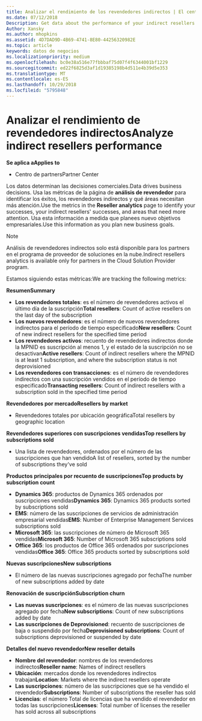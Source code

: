 ```yaml
---
title: Analizar el rendimiento de los revendedores indirectos | El centro de partners
ms.date: 07/12/2018
Description: Get data about the performance of your indirect resellers.
Author: Xansky
ms.author: mhopkins
ms.assetid: 4D7DAD9D-4B69-4741-8E80-44256320982E
ms.topic: article
keywords: datos de negocios
ms.localizationpriority: medium
ms.openlocfilehash: bc0e38a516e77fbbbaf75d07f4f6344001bf1229
ms.sourcegitcommit: ed22f6825d3af1d19385198b4d511e4b39d5e353
ms.translationtype: MT
ms.contentlocale: es-ES
ms.lasthandoff: 10/29/2018
ms.locfileid: "5795848"
---
```

# <a name="analyze-indirect-resellers-performance"></a><span data-ttu-id="75890-103">Analizar el rendimiento de revendedores indirectos</span><span class="sxs-lookup"><span data-stu-id="75890-103">Analyze indirect resellers performance</span></span> 

**<span data-ttu-id="75890-104">Se aplica a</span><span class="sxs-lookup"><span data-stu-id="75890-104">Applies to</span></span>**
- <span data-ttu-id="75890-105">Centro de partners</span><span class="sxs-lookup"><span data-stu-id="75890-105">Partner Center</span></span>

<span data-ttu-id="75890-106">Los datos determinan las decisiones comerciales.</span><span class="sxs-lookup"><span data-stu-id="75890-106">Data drives business decisions.</span></span> <span data-ttu-id="75890-107">Usa las métricas de la página de **análisis de revendedor** para identificar los éxitos, los revendedores indirectos y qué áreas necesitan más atención.</span><span class="sxs-lookup"><span data-stu-id="75890-107">Use the metrics in the **Reseller analytics** page to identify your successes, your indirect resellers' successes, and areas that need more attention.</span></span> <span data-ttu-id="75890-108">Usa esta información a medida que planees nuevo objetivos empresariales.</span><span class="sxs-lookup"><span data-stu-id="75890-108">Use this information as you plan new business goals.</span></span>

> [!NOTE]
> <span data-ttu-id="75890-109">Análisis de revendedores indirectos solo está disponible para los partners en el programa de proveedor de soluciones en la nube.</span><span class="sxs-lookup"><span data-stu-id="75890-109">Indirect resellers analytics is available only for partners in the Cloud Solution Provider program.</span></span>

<span data-ttu-id="75890-110">Estamos siguiendo estas métricas:</span><span class="sxs-lookup"><span data-stu-id="75890-110">We are tracking the following metrics:</span></span>

**<span data-ttu-id="75890-111">Resumen</span><span class="sxs-lookup"><span data-stu-id="75890-111">Summary</span></span>**  
 - <span data-ttu-id="75890-112">**Los revendedores totales**: es el número de revendedores activos el último día de la suscripción</span><span class="sxs-lookup"><span data-stu-id="75890-112">**Total resellers**: Count of active resellers on the last day of the subscription</span></span>  
 - <span data-ttu-id="75890-113">**Los nuevos revendedores**: es el número de nuevos revendedores indirectos para el período de tiempo especificado</span><span class="sxs-lookup"><span data-stu-id="75890-113">**New resellers**: Count of new indirect resellers for the specified time period</span></span>  
 - <span data-ttu-id="75890-114">**Los revendedores activos**: recuento de revendedores indirectos donde la MPNID es suscripción al menos 1, y el estado de la suscripción no se desactivan</span><span class="sxs-lookup"><span data-stu-id="75890-114">**Active resellers**: Count of indirect resellers where the MPNID is at least 1 subscription, and where the subscription status is not deprovisioned</span></span>  
 - <span data-ttu-id="75890-115">**Los revendedores con transacciones**: es el número de revendedores indirectos con una suscripción vendidos en el período de tiempo especificado</span><span class="sxs-lookup"><span data-stu-id="75890-115">**Transacting resellers**: Count of indirect resellers with a subscription sold in the specified time period</span></span>  

**<span data-ttu-id="75890-116">Revendedores por mercado</span><span class="sxs-lookup"><span data-stu-id="75890-116">Resellers by market</span></span>**  
 - <span data-ttu-id="75890-117">Revendedores totales por ubicación geográfica</span><span class="sxs-lookup"><span data-stu-id="75890-117">Total resellers by geographic location</span></span>  

**<span data-ttu-id="75890-118">Revendedores superiores con suscripciones vendidas</span><span class="sxs-lookup"><span data-stu-id="75890-118">Top resellers by subscriptions sold</span></span>**
 - <span data-ttu-id="75890-119">Una lista de revendedores, ordenados por el número de las suscripciones que han vendido</span><span class="sxs-lookup"><span data-stu-id="75890-119">A list of resellers, sorted by the number of subscriptions they've sold</span></span>  

**<span data-ttu-id="75890-120">Productos principales por recuento de suscripciones</span><span class="sxs-lookup"><span data-stu-id="75890-120">Top products by subscription count</span></span>**  
 - <span data-ttu-id="75890-121">**Dynamics 365**: productos de Dynamics 365 ordenados por suscripciones vendidas</span><span class="sxs-lookup"><span data-stu-id="75890-121">**Dynamics 365**: Dynamics 365 products sorted by subscriptions sold</span></span>  
 - <span data-ttu-id="75890-122">**EMS**: número de las suscripciones de servicios de administración empresarial vendidas</span><span class="sxs-lookup"><span data-stu-id="75890-122">**EMS**: Number of Enterprise Management Services subscriptions sold</span></span>  
 - <span data-ttu-id="75890-123">**Microsoft 365**: las suscripciones de número de Microsoft 365 vendidas</span><span class="sxs-lookup"><span data-stu-id="75890-123">**Microsoft 365**: Number of Microsoft 365 subscriptions sold</span></span>  
 - <span data-ttu-id="75890-124">**Office 365**: los productos de Office 365 ordenados por suscripciones vendidas</span><span class="sxs-lookup"><span data-stu-id="75890-124">**Office 365**: Office 365 products sorted by subscriptions sold</span></span>  

**<span data-ttu-id="75890-125">Nuevas suscripciones</span><span class="sxs-lookup"><span data-stu-id="75890-125">New subscriptions</span></span>**  
 - <span data-ttu-id="75890-126">El número de las nuevas suscripciones agregado por fecha</span><span class="sxs-lookup"><span data-stu-id="75890-126">The number of new subscriptions added by date</span></span>  

**<span data-ttu-id="75890-127">Renovación de suscripción</span><span class="sxs-lookup"><span data-stu-id="75890-127">Subscription churn</span></span>**  
 - <span data-ttu-id="75890-128">**Las nuevas suscripciones**: es el número de las nuevas suscripciones agregado por fecha</span><span class="sxs-lookup"><span data-stu-id="75890-128">**New subscriptions**: Count of new subscriptions added by date</span></span>  
 - <span data-ttu-id="75890-129">**Las suscripciones de Deprovisioned**: recuento de suscripciones de baja o suspendido por fecha</span><span class="sxs-lookup"><span data-stu-id="75890-129">**Deprovisioned subscriptions**: Count of subscriptions deprovisioned or suspended by date</span></span>  

**<span data-ttu-id="75890-130">Detalles del nuevo revendedor</span><span class="sxs-lookup"><span data-stu-id="75890-130">New reseller details</span></span>**  
 - <span data-ttu-id="75890-131">**Nombre del revendedor**: nombres de los revendedores indirectos</span><span class="sxs-lookup"><span data-stu-id="75890-131">**Reseller name**: Names of indirect resellers</span></span>  
 - <span data-ttu-id="75890-132">**Ubicación**: mercados donde los revendedores indirectos trabajan</span><span class="sxs-lookup"><span data-stu-id="75890-132">**Location**: Markets where the indirect resellers operate</span></span>  
 - <span data-ttu-id="75890-133">**Las suscripciones**: número de las suscripciones que se ha vendido el revendedor</span><span class="sxs-lookup"><span data-stu-id="75890-133">**Subscriptions**: Number of subscriptions the reseller has sold</span></span>  
 - <span data-ttu-id="75890-134">**Licencias**: el número Total de licencias que ha vendido el revendedor en todas las suscripciones</span><span class="sxs-lookup"><span data-stu-id="75890-134">**Licenses**: Total number of licenses the reseller has sold across all subscriptions</span></span>  
  
  